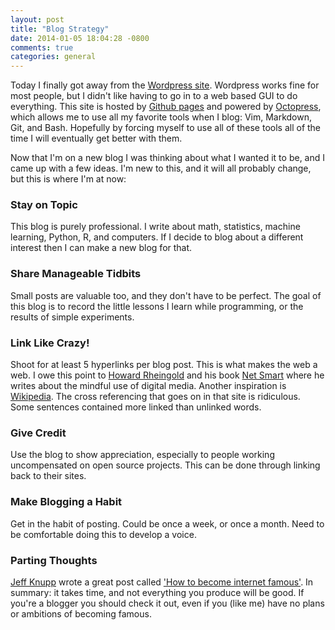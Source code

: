 ```yaml
---
layout: post
title: "Blog Strategy"
date: 2014-01-05 18:04:28 -0800
comments: true
categories: general
---
```


Today I finally got away from the [Wordpress site](http://datalearner.wordpress.com/). Wordpress works fine for most people, but I didn't like having to go in to a web based GUI to do everything. This site is hosted by [Github pages](http://pages.github.com/) and powered by [Octopress](http://octopress.org/), which allows me to use all my favorite tools when I blog: Vim, Markdown, Git, and Bash. Hopefully by forcing myself to use all of these tools all of the time I will eventually get better with them.

Now that I'm on a new blog I was thinking about what I wanted it to be, and I came up with a few ideas. I'm new to this, and it will all probably change, but this is where I'm at now:

### Stay on Topic
This blog is purely professional. I write about math, statistics, machine learning, Python, R, and computers. If I decide to blog about a different interest then I can make a new blog for that.

### Share Manageable Tidbits
Small posts are valuable too, and they don't have to be perfect. The goal of this blog is to record the little lessons I learn while programming, or the results of simple experiments. 

### Link Like Crazy!
Shoot for at least 5 hyperlinks per blog post. This is what makes the web a web. I owe this point to [Howard Rheingold](http://rheingold.com/) and his book [Net Smart](http://rheingold.com/books/net-smart/) where he writes about the mindful use of digital media. Another inspiration is [Wikipedia](http://en.wikipedia.org/wiki/Main_Page). The cross referencing that goes on in that site is ridiculous. Some sentences contained more linked than unlinked words.

### Give Credit
Use the blog to show appreciation, especially to people working uncompensated on open source projects. This can be done through linking back to their sites.

### Make Blogging a Habit
Get in the habit of posting. Could be once a week, or once a month. Need to be comfortable doing this to develop a voice.

### Parting Thoughts
[Jeff Knupp](http://www.jeffknupp.com/about-me/) wrote a great post called ['How to become internet famous'](http://www.jeffknupp.com/blog/2014/01/05/how-to-become-internet-famous/?utm_content=buffere9743&utm_source=buffer&utm_medium=twitter&utm_campaign=Buffer). In summary: it takes time, and not everything you produce will be good. If you're a blogger you should check it out, even if you (like me) have no plans or ambitions of becoming famous.
